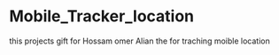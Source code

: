 # Mobile_Tracker_location
this projects gift for Hossam omer Alian 
the for traching moible location 
